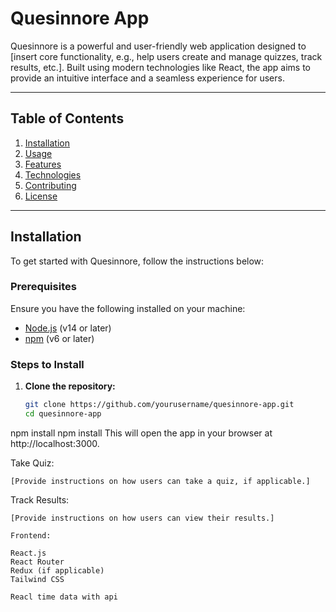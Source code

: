 # Quesinnore App

Quesinnore is a powerful and user-friendly web application designed to [insert core functionality, e.g., help users create and manage quizzes, track results, etc.]. Built using modern technologies like React, the app aims to provide an intuitive interface and a seamless experience for users.

---

## Table of Contents

1. [Installation](#installation)
2. [Usage](#usage)
3. [Features](#features)
4. [Technologies](#technologies)
5. [Contributing](#contributing)
6. [License](#license)

---

## Installation

To get started with Quesinnore, follow the instructions below:

### Prerequisites

Ensure you have the following installed on your machine:

- [Node.js](https://nodejs.org/) (v14 or later)
- [npm](https://www.npmjs.com/) (v6 or later)

### Steps to Install

1. **Clone the repository:**

   ```bash
   git clone https://github.com/yourusername/quesinnore-app.git
   cd quesinnore-app
   ```

npm install
npm install
This will open the app in your browser at http://localhost:3000.

Take Quiz:

    [Provide instructions on how users can take a quiz, if applicable.]

Track Results:

    [Provide instructions on how users can view their results.]

    Frontend:

    React.js
    React Router
    Redux (if applicable)
    Tailwind CSS

    Reacl time data with api
